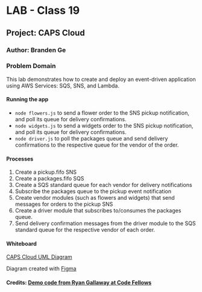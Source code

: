 # LAB - Class 19

## Project: CAPS Cloud

### Author: Branden Ge

### Problem Domain

This lab demonstrates how to create and deploy an event-driven application using AWS Services: SQS, SNS, and Lambda.

#### Running the app

- `node flowers.js` to send a flower order to the SNS pickup notification, and poll its queue for delivery confirmations.
- `node widgets.js` to send a widgets order to the SNS pickup notification, and poll its queue for delivery confirmations.
- `node driver.js` to poll the packages queue and send delivery confirmations to the respective queue for the vendor of the order.

#### Processes

1) Create a pickup.fifo SNS
2) Create a packages.fifo SQS
3) Create a SQS standard queue for each vendor for delivery notifications
4) Subscribe the packages queue to the pickup event notification
5) Create vendor modules (such as flowers and widgets) that send messages for orders to the pickup SNS
6) Create a driver module that subscribes to/consumes the packages queue.
7) Send delivery confirmation messages from the driver module to the SQS standard queue for the respective vendor of each order.

#### Whiteboard

[CAPS Cloud UML Diagram](caps-cloud.png)

Diagram created with [Figma](https://www.figma.com/)

#### Credits: [Demo code from Ryan Gallaway at Code Fellows](https://github.com/codefellows/seattle-code-javascript-401d48/tree/main/class-19/inclass-demo)

